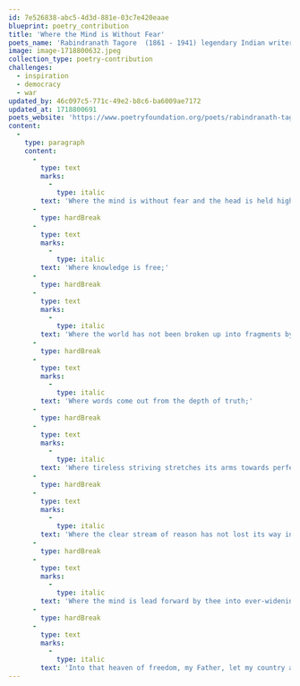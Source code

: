 ```yaml
---
id: 7e526838-abc5-4d3d-881e-03c7e420eaae
blueprint: poetry_contribution
title: 'Where the Mind is Without Fear'
poets_name: 'Rabindranath Tagore  (1861 - 1941) legendary Indian writer, first non-European to win Nobel for Literature, 1913.'
image: image-1718800632.jpeg
collection_type: poetry-contribution
challenges:
  - inspiration
  - democracy
  - war
updated_by: 46c097c5-771c-49e2-b8c6-ba6009ae7172
updated_at: 1718800691
poets_website: 'https://www.poetryfoundation.org/poets/rabindranath-tagore'
content:
  -
    type: paragraph
    content:
      -
        type: text
        marks:
          -
            type: italic
        text: 'Where the mind is without fear and the head is held high;'
      -
        type: hardBreak
      -
        type: text
        marks:
          -
            type: italic
        text: 'Where knowledge is free;'
      -
        type: hardBreak
      -
        type: text
        marks:
          -
            type: italic
        text: 'Where the world has not been broken up into fragments by narrow domestic walls;'
      -
        type: hardBreak
      -
        type: text
        marks:
          -
            type: italic
        text: 'Where words come out from the depth of truth;'
      -
        type: hardBreak
      -
        type: text
        marks:
          -
            type: italic
        text: 'Where tireless striving stretches its arms towards perfection:'
      -
        type: hardBreak
      -
        type: text
        marks:
          -
            type: italic
        text: 'Where the clear stream of reason has not lost its way into the dreary desert sand of dead habit;'
      -
        type: hardBreak
      -
        type: text
        marks:
          -
            type: italic
        text: 'Where the mind is lead forward by thee into ever-widening thought and action–'
      -
        type: hardBreak
      -
        type: text
        marks:
          -
            type: italic
        text: 'Into that heaven of freedom, my Father, let my country awake.'
---
```

